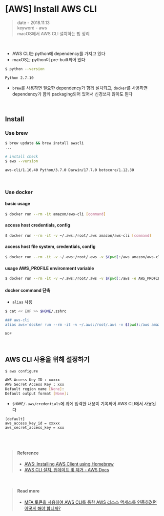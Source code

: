 # [AWS] Install AWS CLI
> date - 2018.11.13  
> keyword - aws  
> macOS에서 AWS CLI 설치하는 법 정리

<br>

* AWS CLI는 python에 dependency를 가지고 있다
* maxOS는 python이 pre-built되어 있다
```sh
$ python --version

Python 2.7.10
```
* `brew`를 사용하면 필요한 dependency가 함께 설치되고, `docker`를 사용하면 dependency가 함께 packaging되어 있어서 신경쓰지 않아도 된다

<br>

## Install

### Use brew
```sh
$ brew update && brew install awscli
...

# install check
$ aws --version

aws-cli/1.16.40 Python/3.7.0 Darwin/17.7.0 botocore/1.12.30
```

<br>

### Use docker
#### basic usage
```sh
$ docker run --rm -it amazon/aws-cli [command]
```

#### access host credentials, config
```sh
$ docker run --rm -it -v ~/.aws:/root/.aws amazon/aws-cli [command]
```

#### access host file system, credentials, config
```sh
$ docker run --rm -it -v ~/.aws:/root/.aws -v $(pwd):/aws amazon/aws-cli [command]
```

#### usage AWS_PROFILE environment variable
```sh
$ docker run --rm -it -v ~/.aws:/root/.aws -v $(pwd):/aws -e AWS_PROFILE amazon/aws-cli [command]
```

#### docker command 단축
* `alias` 사용
```sh
$ cat << EOF >> $HOME/.zshrc

### aws-cli
alias aws='docker run --rm -it -v ~/.aws:/root/.aws -v $(pwd):/aws amazon/aws-cli'

EOF
```


<br>

## AWS CLI 사용을 위해 설정하기
```sh
$ aws configure

AWS Access Key ID : xxxxx
AWS Secret Access Key : xxx
Default region name [None]:  
Default output format [None]:  
```

* `$HOME/.aws/credentials`에 위에 입력한 내용이 기록되어 AWS CLI에서 사용된다
```
[default]
aws_access_key_id = xxxxx
aws_secret_access_key = xxx
```


<br><br>

> #### Reference
> * [AWS: Installing AWS Client using Homebrew](https://www.chrisjmendez.com/2017/02/18/aws-installing-aws-client-using-homebrew/)
> * [AWS CLI 설치, 업데이트 및 제거 - AWS Docs](https://docs.aws.amazon.com/ko_kr/cli/latest/userguide/cli-chap-install.html)

<br>

> #### Read more
> * [MFA 토큰을 사용하여 AWS CLI를 통한 AWS 리소스 액세스를 인증하려면 어떻게 해야 합니까?](https://aws.amazon.com/ko/premiumsupport/knowledge-center/authenticate-mfa-cli/)
